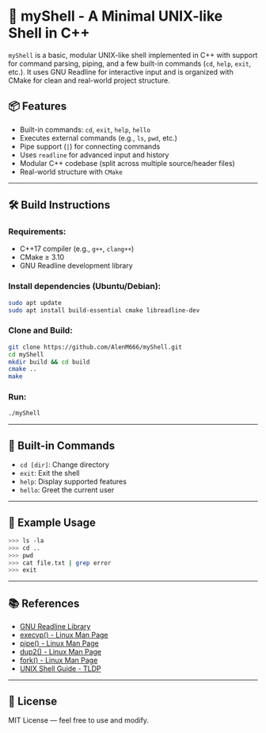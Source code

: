 # 🐚 myShell - A Minimal UNIX-like Shell in C++

`myShell` is a basic, modular UNIX-like shell implemented in C++ with support for command parsing, piping, and a few built-in commands (`cd`, `help`, `exit`, etc.). It uses GNU Readline for interactive input and is organized with CMake for clean and real-world project structure.


## 📦 Features

- Built-in commands: `cd`, `exit`, `help`, `hello`
- Executes external commands (e.g., `ls`, `pwd`, etc.)
- Pipe support (`|`) for connecting commands
- Uses `readline` for advanced input and history
- Modular C++ codebase (split across multiple source/header files)
- Real-world structure with `CMake`

---

## 🛠️ Build Instructions

### Requirements:

- C++17 compiler (e.g., `g++`, `clang++`)
- CMake ≥ 3.10
- GNU Readline development library

### Install dependencies (Ubuntu/Debian):

```bash
sudo apt update
sudo apt install build-essential cmake libreadline-dev
```

### Clone and Build:

```bash
git clone https://github.com/AlenM666/myShell.git
cd myShell
mkdir build && cd build
cmake ..
make
```

### Run:

```bash
./myShell
```

---

## 📖 Built-in Commands

- `cd [dir]`: Change directory
- `exit`: Exit the shell
- `help`: Display supported features
- `hello`: Greet the current user

---

## 🚀 Example Usage

```sh
>>> ls -la
>>> cd ..
>>> pwd
>>> cat file.txt | grep error
>>> exit
```

---

## 📚 References

- [GNU Readline Library](https://tiswww.case.edu/php/chet/readline/rltop.html)
- [execvp() - Linux Man Page](https://man7.org/linux/man-pages/man3/execvp.3.html)
- [pipe() - Linux Man Page](https://man7.org/linux/man-pages/man2/pipe.2.html)
- [dup2() - Linux Man Page](https://man7.org/linux/man-pages/man2/dup2.2.html)
- [fork() - Linux Man Page](https://man7.org/linux/man-pages/man2/fork.2.html)
- [UNIX Shell Guide - TLDP](https://tldp.org/LDP/abs/html/)

---

## 📃 License

MIT License — feel free to use and modify.
